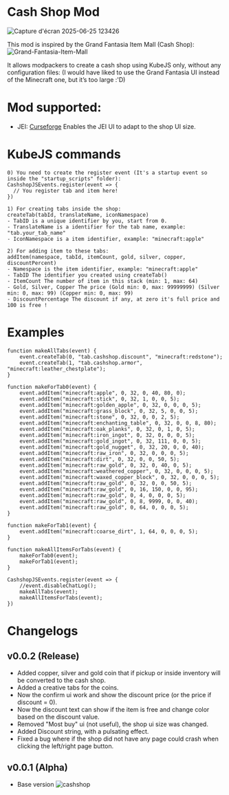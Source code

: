 # Cash Shop Mod
![Capture d'écran 2025-06-25 123426](https://github.com/user-attachments/assets/9708f4f3-1466-4200-a1e2-593327a29ee0)

This mod is inspired by the Grand Fantasia Item Mall (Cash Shop):
![Grand-Fantasia-Item-Mall](https://github.com/user-attachments/assets/e20dd899-351e-4601-b96e-fec5d0488a0d)

It allows modpackers to create a cash shop using KubeJS only, without any configuration files:
(I would have liked to use the Grand Fantasia UI instead of the Minecraft one, but it’s too large :'D)

# Mod supported:
- JEI: [Curseforge](https://www.curseforge.com/minecraft/mc-mods/jei) Enables the JEI UI to adapt to the shop UI size.

# KubeJS commands
```
0) You need to create the register event (It's a startup event so inside the "startup_scripts" folder):
CashshopJSEvents.register(event => {
  // You register tab and item here!
})

1) For creating tabs inside the shop:
createTab(tabId, translateName, iconNamespace)
- TabID is a unique identifier by you, start from 0.
- TranslateName is a identifier for the tab name, example: "tab.your_tab_name"
- IconNamespace is a item identifier, example: "minecraft:apple"

2) For adding item to these tabs:
addItem(namespace, tabId, itemCount, gold, silver, copper, discountPercent)
- Namespace is the item identifier, example: "minecraft:apple"
- TabID The identifier you created using createTab()
- ItemCount The number of item in this stack (min: 1, max: 64)
- Gold, Silver, Copper The price (Gold min: 0, max: 99999999) (Silver min: 0, max: 99) (Copper min: 0, max: 99)
- DiscountPercentage The discount if any, at zero it's full price and 100 is free !
```

# Examples
```
function makeAllTabs(event) {
	event.createTab(0, "tab.cashshop.discount", "minecraft:redstone");
	event.createTab(1, "tab.cashshop.armor", "minecraft:leather_chestplate");
}

function makeForTab0(event) {
	event.addItem("minecraft:apple", 0, 32, 0, 40, 80, 0);
	event.addItem("minecraft:stick", 0, 32, 1, 0, 0, 5);
	event.addItem("minecraft:golden_apple", 0, 32, 0, 0, 0, 5);
	event.addItem("minecraft:grass_block", 0, 32, 5, 0, 0, 5);
	event.addItem("minecraft:stone", 0, 32, 0, 0, 2, 5);
	event.addItem("minecraft:enchanting_table", 0, 32, 0, 0, 8, 80);
	event.addItem("minecraft:oak_planks", 0, 32, 0, 1, 0, 5);
	event.addItem("minecraft:iron_ingot", 0, 32, 0, 0, 0, 5);
	event.addItem("minecraft:gold_ingot", 0, 32, 111, 0, 0, 5);
	event.addItem("minecraft:gold_nugget", 0, 32, 20, 0, 0, 40);
	event.addItem("minecraft:raw_iron", 0, 32, 0, 0, 0, 5);
	event.addItem("minecraft:dirt", 0, 32, 0, 0, 50, 5);
	event.addItem("minecraft:raw_gold", 0, 32, 0, 40, 0, 5);
	event.addItem("minecraft:weathered_copper", 0, 32, 0, 0, 0, 5);
	event.addItem("minecraft:waxed_copper_block", 0, 32, 0, 0, 0, 5);
	event.addItem("minecraft:raw_gold", 0, 32, 0, 0, 50, 5);
	event.addItem("minecraft:raw_gold", 0, 16, 150, 0, 0, 95);
	event.addItem("minecraft:raw_gold", 0, 4, 0, 0, 0, 5);
	event.addItem("minecraft:raw_gold", 0, 8, 9999, 0, 0, 40);
	event.addItem("minecraft:raw_gold", 0, 64, 0, 0, 0, 5);
}

function makeForTab1(event) {
	event.addItem("minecraft:coarse_dirt", 1, 64, 0, 0, 0, 5);
}

function makeAllItemsForTabs(event) {
	makeForTab0(event);
	makeForTab1(event);
}

CashshopJSEvents.register(event => {
	//event.disableChatLog();
	makeAllTabs(event);
	makeAllItemsForTabs(event);
})
```

# Changelogs
## v0.0.2 (Release)
- Added copper, silver and gold coin that if pickup or inside inventory will be converted to the cash shop.
- Added a creative tabs for the coins.
- Now the confirm ui work and show the discount price (or the price if discount = 0).
- Now the discount text can show if the item is free and change color based on the discount value.
- Removed "Most buy" ui (not useful), the shop ui size was changed.
- Added Discount string, with a pulsating effect.
- Fixed a bug where if the shop did not have any page could crash when clicking the left/right page button.

## v0.0.1 (Alpha)
- Base version
![cashshop](https://github.com/user-attachments/assets/44647afa-b2ef-4e6a-b204-0a16ce005c43)
